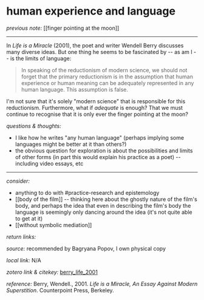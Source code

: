# human experience and language

_previous note:_ [[finger pointing at the moon]] 

---

In _Life is a Miracle_ (2001), the poet and writer Wendell Berry discusses many diverse ideas. But one thing he seems to be fascinated by -- as am I -- is the limits of language:

>In speaking of the reductionism of modern science, we should not forget that the primary reductionism is in the assumption that human experience or human meaning can be adequately represented in any human language. This assumption is false.

I'm not sure that it's solely "modern science" that is responsible for this reductionism. Furthermore, what if _adequate_ is enough? That we must continue to recognise that it is only ever the finger pointing at the moon? 

_questions & thoughts:_

- I like how he writes "any human language" (perhaps implying some languages might be better at it than others?)
- the obvious question for exploration is about the possibilities and limits of other forms (in part this would explain his practice as a poet) -- including video essays, etc

--- 

_consider:_ 

- anything to do with #practice-research and epistemology
- [[body of the film]] -- thinking here about the ghostly nature of the film's body, and perhaps the idea that even in describing the film's body the language is seemingly only dancing around the idea (it's not quite able to get at it)
- [[without symbolic mediation]]

_return links:_ 



_source:_ recommended by Bagryana Popov, I own physical copy      

_local link:_ N/A

_zotero link & citekey:_ [berry_life_2001](zotero://select/items/1_9DLVQHSG)  

_reference:_ Berry, Wendell., 2001. _Life is a Miracle, An Essay Against Modern Superstition_. Counterpoint Press, Berkeley.


